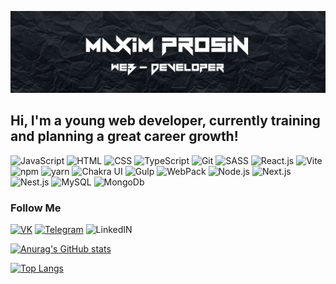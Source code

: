 [![Header](https://github.com/MaximProsin/MaximProsin/blob/main/assets/Group%207.jpg)](https://github.com/MaximProsin)

## Hi, I'm a young web developer, currently training and planning a great career growth!

![JavaScript](https://img.shields.io/badge/JavaScript-000?style=for-the-badge&logo=javascript)
![HTML](https://img.shields.io/badge/HTML-000?style=for-the-badge&logo=html5)
![CSS](https://img.shields.io/badge/CSS-000?style=for-the-badge&logo=css3&logoColor=blue)
![TypeScript](https://img.shields.io/badge/TypeScript-000?style=for-the-badge&logo=typescript)
![Git](https://img.shields.io/badge/Git-000?style=for-the-badge&logo=git)
![SASS](https://img.shields.io/badge/Sass-000?style=for-the-badge&logo=sass)
![React.js](https://img.shields.io/badge/React-000?style=for-the-badge&logo=react)
![Vite](https://img.shields.io/badge/Vite-000?style=for-the-badge&logo=vite)
![npm](https://img.shields.io/badge/npm-000?style=for-the-badge&logo=npm)
![yarn](https://img.shields.io/badge/yarn-000?style=for-the-badge&logo=yarn)
![Chakra UI](https://img.shields.io/badge/Chakra_Ui-000?style=for-the-badge&logo=chakraui)
![Gulp](https://img.shields.io/badge/Gulp-000?style=for-the-badge&logo=Gulp)
![WebPack](https://img.shields.io/badge/webpack-000?style=for-the-badge&logo=webpack)
![Node.js](https://img.shields.io/badge/Node.js-000?style=for-the-badge&logo=node.js)
![Next.js](https://img.shields.io/badge/Next.js-000?style=for-the-badge&logo=next.js)
![Nest.js](https://img.shields.io/badge/Nest.js-000?style=for-the-badge&logo=nestjs)
![MySQL](https://img.shields.io/badge/MySql-000?style=for-the-badge&logo=mysql)
![MongoDb](https://img.shields.io/badge/MongoDB-000?style=for-the-badge&logo=mongodb)


### Follow Me

[![VK](https://img.shields.io/badge/VK-000?style=for-the-badge&logo=vk&logoColor=blue)](https://vk.com/maximprosin)
[![Telegram](https://img.shields.io/badge/Telegram-000?style=for-the-badge&logo=telegram)](https://t.me/maxim_prosin)
![LinkedIN](https://img.shields.io/badge/Linkedin-000?style=for-the-badge&logo=linkedin&logoColor=blue)

[![Anurag's GitHub stats](https://github-readme-stats.vercel.app/api?username=maximprosin&show_icons=true&theme=cobalt)](https://github.com/anuraghazra/github-readme-stats)

[![Top Langs](https://github-readme-stats.vercel.app/api/top-langs/?username=maximprosin&layout=donut&theme=cobalt)](https://github.com/anuraghazra/github-readme-stats)